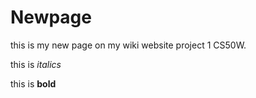 # Newpage



this is my new page on my wiki website project 1 CS50W.



this is *italics*

this is **bold**
        